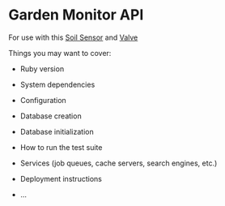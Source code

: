 # Garden Monitor API

For use with this [Soil Sensor](https://github.com/cjessett/soil-sensor) and [Valve](https://github.com/cjessett/valve-control)


Things you may want to cover:

* Ruby version

* System dependencies

* Configuration

* Database creation

* Database initialization

* How to run the test suite

* Services (job queues, cache servers, search engines, etc.)

* Deployment instructions

* ...
